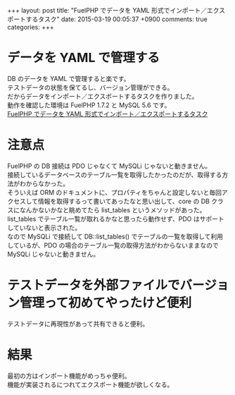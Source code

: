 +++
layout: post
title: "FuelPHP でデータを YAML 形式でインポート／エクスポートするタスク"
date: 2015-03-19 00:05:37 +0900
comments: true
categories: 
+++

データを YAML で管理する
====
DB のデータを YAML で管理すると楽です。  
テストデータの状態を保てるし、バージョン管理ができる。  
だからデータをインポート／エクスポートするタスクを作りました。  
動作を確認した環境は FuelPHP 1.7.2 と MySQL 5.6 です。  
[FuelPHP でデータを YAML 形式でインポート／エクスポートするタスク](https://gist.github.com/5000164/1276251388acda1033e4)

注意点
====
FuelPHP の DB 接続は PDO じゃなくて MySQLi じゃないと動きません。  
接続しているデータベースのテーブル一覧を取得したかったのだが、取得する方法がわからなかった。  
そういえば ORM のドキュメントに、プロパティをちゃんと設定しないと毎回アクセスして情報を取得するって書いてあったなと思い出して、core の DB クラスになんかないかなと眺めてたら list_tables というメソッドがあった。  
list_tables でテーブル一覧が取れるかなと思ったら動作せず、PDO はサポートしていないと表示された。  
なので MySQLi で接続して DB::list_tables() でテーブルの一覧を取得して利用しているが、PDO の場合のテーブル一覧の取得方法がわからないままなので MySQLi じゃないと動きません。

テストデータを外部ファイルでバージョン管理って初めてやったけど便利
====
テストデータに再現性があって共有できると便利。

結果
====
最初の方はインポート機能がめっちゃ便利。  
機能が実装されるにつれてエクスポート機能が欲しくなる。
